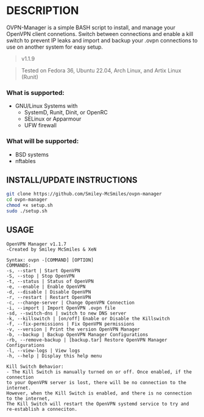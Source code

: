 # DESCRIPTION
OVPN-Manager is a simple BASH script to install, and manage your OpenVPN client connetions. Switch between connections and enable a kill switch to prevent IP leaks and import and backup your .ovpn connections to use on another system for easy setup.

> v1.1.9

> Tested on Fedora 36, Ubuntu 22.04, Arch Linux, and Artix Linux (Runit)

### What is supported:
- GNU/Linux Systems with
  - SystemD, Runit, Dinit, or OpenRC
  - SELinux or Apparmour
  - UFW firewall

### What will be supported:
- BSD systems
- nftables

## INSTALL/UPDATE INSTRUCTIONS

```bash
git clone https://github.com/Smiley-McSmiles/ovpn-manager
cd ovpn-manager
chmod +x setup.sh
sudo ./setup.sh
```

## USAGE

```
OpenVPN Manager v1.1.7
-Created by Smiley McSmiles & XeN

Syntax: ovpn -[COMMAND] [OPTION]
COMMANDS:
-s, --start | Start OpenVPN
-S, --stop | Stop OpenVPN
-t, --status | Status of OpenVPN
-e, --enable | Enable OpenVPN
-d, --disable | Disable OpenVPN
-r, --restart | Restart OpenVPN
-c, --change-server | Change OpenVPN Connection
-i, --import | Import OpenVPN .ovpn file
-sd, --switch-dns | switch to new DNS server
-k, --killswitch | [on/off] Enable or Disable the Killswitch
-f, --fix-permissions | Fix OpenVPN permissions
-v, --version | Print the version OpenVPN Manager
-b, --backup | Backup OpenVPN Manager Configurations
-rb, --remove-backup | [backup.tar] Restore OpenVPN Manager Configurations
-l, --view-logs | View logs
-h, --help | Display this help menu

Kill Switch Behavior:
- The Kill Switch is manually turned on or off. Once enabled, if the connection
to your OpenVPN server is lost, there will be no connection to the internet.
However, when the Kill Switch is enabled, and there is no connection to the internet,
The Kill Switch will restart the OpenVPN systemd service to try and re-establish a conneciton.
```
